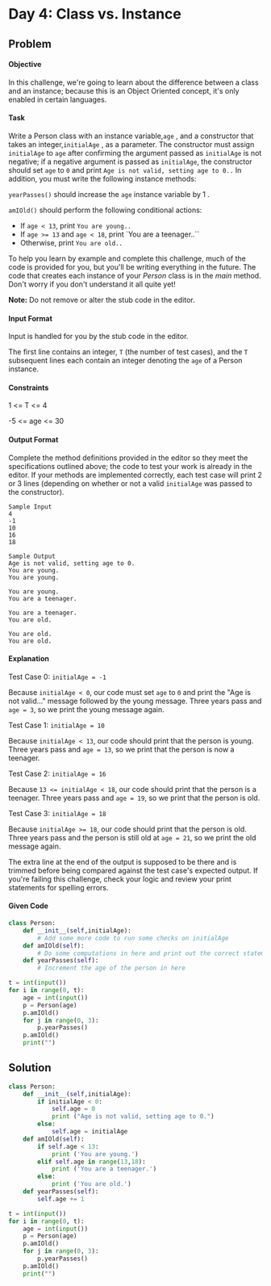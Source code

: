 # Day 4: Class vs. Instance
## Problem
#### Objective
In this challenge, we're going to learn about the difference between a class and an instance; because this is an Object Oriented concept, it's only enabled in certain languages.

#### Task
Write a Person class with an instance variable,`age` , and a constructor that takes an integer,`initialAge` , as a parameter. The constructor must assign `initialAge` to `age` after confirming the argument passed as `initialAge` is not negative; if a negative argument is passed as `initialAge`, the constructor should set `age` to `0` and print `Age is not valid, setting age to 0..` In addition, you must write the following instance methods:

`yearPasses()` should increase the `age` instance variable by 1 .

`amIOld()` should perform the following conditional actions:

* If `age < 13`, print `You are young..`
* If `age >= 13` and `age < 18`, print `You are a teenager..``
* Otherwise, print `You are old..`

To help you learn by example and complete this challenge, much of the code is provided for you, but you'll be writing everything in the future. The code that creates each instance of your *Person* class is in the *main* method. Don't worry if you don't understand it all quite yet!

**Note:** Do not remove or alter the stub code in the editor.

#### Input Format
Input is handled for you by the stub code in the editor.

The first line contains an integer, `T` (the number of test cases), and the `T` subsequent lines each contain an integer denoting the `age` of a Person instance.

#### Constraints
1 <= T <= 4

-5 <= age <= 30

#### Output Format
Complete the method definitions provided in the editor so they meet the specifications outlined above; the code to test your work is already in the editor. If your methods are implemented correctly, each test case will print 2 or 3 lines (depending on whether or not a valid `initialAge` was passed to the constructor).

```
Sample Input
4
-1
10
16
18
```

```
Sample Output
Age is not valid, setting age to 0.
You are young.
You are young.

You are young.
You are a teenager.

You are a teenager.
You are old.

You are old.
You are old.
```

#### Explanation
Test Case 0:  `initialAge = -1`

Because `initialAge < 0`, our code must set `age` to `0` and print the "Age is not valid..." message followed by the young message. Three years pass and `age = 3`, so we print the young message again.

Test Case 1:  `initialAge = 10`

Because `initialAge < 13`, our code should print that the person is young. Three years pass and `age = 13`, so we print that the person is now a teenager.

Test Case 2:  `initialAge = 16`

Because `13 <= initialAge < 18`, our code should print that the person is a teenager. Three years pass and `age = 19`, so we print that the person is old.

Test Case 3: `initialAge = 18`

Because `initialAge >= 18`, our code should print that the person is old. Three years pass and the person is still old at `age = 21`, so we print the old message again.

The extra line at the end of the output is supposed to be there and is trimmed before being compared against the test case's expected output. If you're failing this challenge, check your logic and review your print statements for spelling errors.

#### Given Code

```python
class Person:
    def __init__(self,initialAge):
        # Add some more code to run some checks on initialAge
    def amIOld(self):
        # Do some computations in here and print out the correct statement to the console
    def yearPasses(self):
        # Increment the age of the person in here

t = int(input())
for i in range(0, t):
    age = int(input())         
    p = Person(age)  
    p.amIOld()
    for j in range(0, 3):
        p.yearPasses()       
    p.amIOld()
    print("")
```

## Solution

```python
class Person:
    def __init__(self,initialAge):
        if initialAge < 0:
            self.age = 0
            print ("Age is not valid, setting age to 0.")
        else:
            self.age = initialAge
    def amIOld(self):
        if self.age < 13:
            print ('You are young.')
        elif self.age in range(13,18):
            print ('You are a teenager.')
        else:
            print ('You are old.')
    def yearPasses(self):
        self.age += 1

t = int(input())
for i in range(0, t):
    age = int(input())         
    p = Person(age)  
    p.amIOld()
    for j in range(0, 3):
        p.yearPasses()       
    p.amIOld()
    print("")
```
